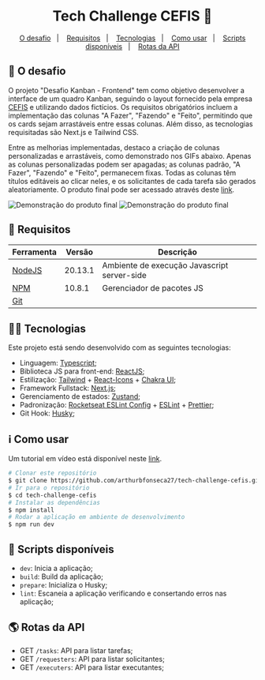 
<h1 align="center">
  Tech Challenge CEFIS 🚀
</h1>

<p align="center">
	<a href="#rocket-requisitos">O desafio</a>&nbsp;&nbsp;&nbsp;|&nbsp;&nbsp;&nbsp;
  <a href="#memo-requisitos">Requisitos</a>&nbsp;&nbsp;&nbsp;|&nbsp;&nbsp;&nbsp;
  <a href="#rocket-tecnologias">Tecnologias</a>&nbsp;&nbsp;&nbsp;|&nbsp;&nbsp;&nbsp;
  <a href="#information_source-como-usar">Como usar</a>&nbsp;&nbsp;&nbsp;|&nbsp;&nbsp;&nbsp;
  <a href="#scroll-scripts-disponíveis">Scripts disponíveis</a>&nbsp;&nbsp;&nbsp;|&nbsp;&nbsp;&nbsp;
	<a href="#earth_americas-rotas-da-api">Rotas da API</a>
</p>

## :rocket: O desafio
O projeto "Desafio Kanban - Frontend" tem como objetivo desenvolver a interface de um quadro Kanban, seguindo o layout fornecido pela empresa [CEFIS](https://cefis.com.br/) e utilizando dados fictícios. Os requisitos obrigatórios incluem a implementação das colunas "A Fazer", "Fazendo" e "Feito", permitindo que os cards sejam arrastáveis entre essas colunas. Além disso, as tecnologias requisitadas são Next.js e Tailwind CSS. 

Entre as melhorias implementadas, destaco a criação de colunas personalizadas e arrastáveis, como demonstrado nos GIFs abaixo. Apenas as colunas personalizadas podem ser apagadas; as colunas padrão, "A Fazer", "Fazendo" e "Feito", permanecem fixas. Todas as colunas têm títulos editáveis ao clicar neles, e os solicitantes de cada tarefa são gerados aleatoriamente. O produto final pode ser acessado através deste [link](https://tech-challenge-cefis.vercel.app/).

![Demonstração do produto final](docs/KanbanBoardDemoPart1.gif)
![Demonstração do produto final](docs/KanbanBoardDemoPart2.gif)

## :memo: Requisitos

| Ferramenta| Versão  | Descrição                                    |
|-----------|---------|----------------------------------------------|
| [NodeJS](https://nodejs.org/en/)              | 20.13.1 | Ambiente de execução Javascript server-side  |
| [NPM](https://www.npmjs.com/)                 | 10.8.1 | Gerenciador de pacotes JS                    |
| [Git](https://git-scm.com/)           | | |


## :man_technologist: Tecnologias

Este projeto está sendo desenvolvido com as seguintes tecnologias:

-  Linguagem: [Typescript](https://www.typescriptlang.org/);
-  Biblioteca JS para front-end: [ReactJS](https://reactjs.org/);
-  Estilização: [Tailwind](https://tailwindcss.com/) + [React-Icons](https://react-icons.github.io/react-icons/) + [Chakra UI](https://v2.chakra-ui.com/);
-  Framework Fullstack: [Next.js](https://nextjs.org/);
-  Gerenciamento de estados: [Zustand](https://zustand-demo.pmnd.rs/);
-  Padronização: [Rocketseat ESLint Config](https://github.com/Rocketseat/eslint-config-rocketseat) + [ESLint](https://eslint.org/) + [Prettier](https://prettier.io/);
-  Git Hook: [Husky](https://typicode.github.io/husky/#/);

## :information_source: Como usar

Um tutorial em vídeo está disponível neste [link](https://youtu.be/sV-zAxocerc).

```bash
# Clonar este repositório
$ git clone https://github.com/arthurbfonseca27/tech-challenge-cefis.git
# Ir para o repositório
$ cd tech-challenge-cefis
# Instalar as dependências
$ npm install
# Rodar a aplicação em ambiente de desenvolvimento
$ npm run dev
```
## :scroll: Scripts disponíveis

- `dev`: Inicia a aplicação;
- `build`: Build da aplicação;
- `prepare`:  Inicializa o Husky;
- `lint`: Escaneia a aplicação verificando e consertando erros nas aplicação;


## :earth_americas: Rotas da API
- GET `/tasks`: API para listar tarefas;
- GET `/requesters`: API para listar solicitantes;
- GET `/executers`: API para listar executantes;
